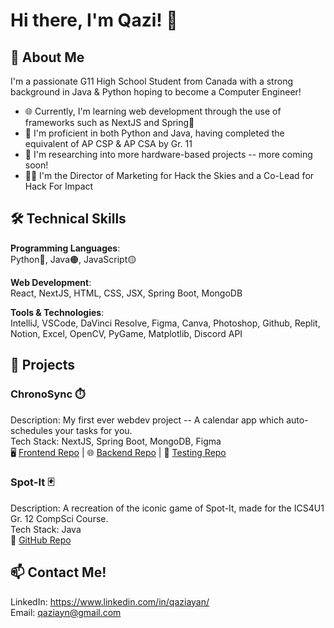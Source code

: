 # Hi there, I'm Qazi! 👋 

## 🚀 About Me
I'm a passionate G11 High School Student from Canada with a strong background in Java & Python hoping to become a Computer Engineer! <br/>

- 🌐 Currently, I'm learning web development through the use of frameworks such as NextJS and Spring🌿
- 📖 I'm proficient in both Python and Java, having completed the equivalent of AP CSP & AP CSA by Gr. 11
- 🤖 I'm researching into more hardware-based projects -- more coming soon!
- 🧑‍🚀 I'm the Director of Marketing for Hack the Skies and a Co-Lead for Hack For Impact 

## 🛠️ Technical Skills
**Programming Languages**: <br/>
Python🔵, Java🟠, JavaScript🟡

**Web Development**: <br/>
React, NextJS, HTML, CSS, JSX, Spring Boot, MongoDB

**Tools & Technologies**: <br/>
IntelliJ, VSCode, DaVinci Resolve, Figma, Canva, Photoshop, Github, Replit, Notion, Excel, OpenCV, PyGame, Matplotlib, Discord API

## 📂 Projects
### ChronoSync ⏱️
Description: My first ever webdev project -- A calendar app which auto-schedules your tasks for you.<br/>
Tech Stack: NextJS, Spring Boot, MongoDB, Figma<br/>
🖥️ [Frontend Repo](https://github.com/insomnic123/cs-calendar-app) | 🌐 [Backend Repo](https://github.com/insomnic123/cs-calender-app-backend) | 🔨 [Testing Repo](https://github.com/insomnic123/CS-Calendar-App-Functionality-Testing)

### Spot-It 🃏
Description: A recreation of the iconic game of Spot-It, made for the ICS4U1 Gr. 12 CompSci Course.<br/>
Tech Stack: Java<br/>
🔗 [GitHub Repo](https://github.com/insomnic123/Java-Spot-It)

## 📫 Contact Me!
LinkedIn: https://www.linkedin.com/in/qaziayan/ <br/>
Email: qaziayn@gmail.com
